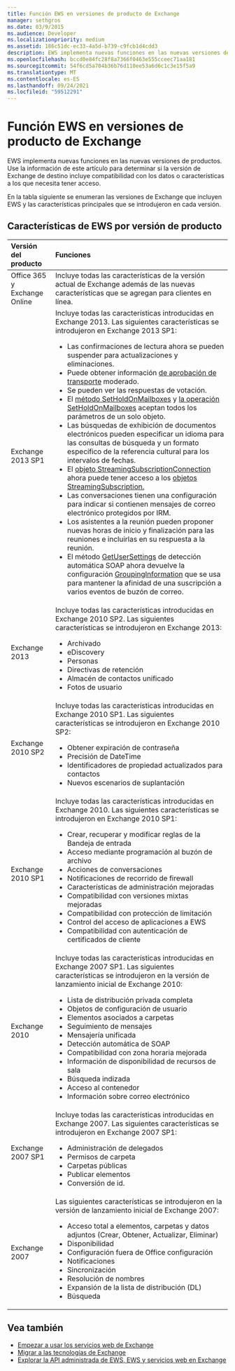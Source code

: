 ```yaml
---
title: Función EWS en versiones de producto de Exchange
manager: sethgros
ms.date: 03/9/2015
ms.audience: Developer
ms.localizationpriority: medium
ms.assetid: 186c51dc-ec33-4a5d-b739-c9fcb1d4cdd3
description: EWS implementa nuevas funciones en las nuevas versiones de productos. Use la información de este artículo para determinar si la versión de Exchange de destino incluye compatibilidad con los datos o características a los que necesita tener acceso.
ms.openlocfilehash: bccd0e84fc28f8a7366f0463e555cceec71aa181
ms.sourcegitcommit: 54f6cd5a704b36b76d110ee53a6d6c1c3e15f5a9
ms.translationtype: MT
ms.contentlocale: es-ES
ms.lasthandoff: 09/24/2021
ms.locfileid: "59512291"
---
```

# <a name="ews-functionality-in-exchange-product-versions"></a>Función EWS en versiones de producto de Exchange

EWS implementa nuevas funciones en las nuevas versiones de productos. Use la información de este artículo para determinar si la versión de Exchange de destino incluye compatibilidad con los datos o características a los que necesita tener acceso. 
  
En la tabla siguiente se enumeran las versiones de Exchange que incluyen EWS y las características principales que se introdujeron en cada versión.
  
## <a name="ews-features-by-product-version"></a>Características de EWS por versión de producto

|**Versión del producto**|**Funciones**|
|:-----|:-----|
|Office 365 y Exchange Online |Incluye todas las características de la versión actual de Exchange además de las nuevas características que se agregan para clientes en línea.  |
|Exchange 2013 SP1 | Incluye todas las características introducidas en Exchange 2013. Las siguientes características se introdujeron en Exchange 2013 SP1:<ul><li>Las confirmaciones de lectura ahora se pueden suspender para actualizaciones y eliminaciones.</li><li>Puede obtener información [de aprobación de transporte](https://msdn.microsoft.com/library/43a89f71-8002-4cb0-b3c8-1c2b2597f227%28Office.15%29.aspx) moderado.</li><li>Se pueden ver las respuestas de votación.</li><li>El [método SetHoldOnMailboxes](https://msdn.microsoft.com/library/microsoft.exchange.webservices.data.exchangeservice.setholdonmailboxes%28v=exchg.80%29.aspx) y [la operación SetHoldOnMailboxes](https://msdn.microsoft.com/library/9015a0d8-3495-461b-aa79-797d23169585%28Office.15%29.aspx) aceptan todos los parámetros de un solo objeto.</li><li>Las búsquedas de exhibición de documentos electrónicos pueden especificar un idioma para las consultas de búsqueda y un formato específico de la referencia cultural para los intervalos de fechas.</li><li>El [objeto StreamingSubscriptionConnection](https://msdn.microsoft.com/library/microsoft.exchange.webservices.data.streamingsubscriptionconnection%28v=exchg.80%29.aspx) ahora puede tener acceso a los [objetos StreamingSubscription.](https://msdn.microsoft.com/library/microsoft.exchange.webservices.data.streamingsubscription%28v=exchg.80%29.aspx)</li><li>Las conversaciones tienen una configuración para indicar si contienen mensajes de correo electrónico protegidos por IRM.</li><li>Los asistentes a la reunión pueden proponer nuevas horas de inicio y finalización para las reuniones e incluirlas en su respuesta a la reunión.</li><li>El método [GetUserSettings](https://msdn.microsoft.com/library/microsoft.exchange.webservices.autodiscover.autodiscoverservice.getusersettings%28v=exchg.80%29.aspx) de detección automática SOAP ahora devuelve la configuración [GroupingInformation](https://msdn.microsoft.com/library/office/dn529149%28v=exchg.150%29.aspx) que se usa para mantener la afinidad de una suscripción a varios eventos de buzón de correo.</li></ul> |
|Exchange 2013  | Incluye todas las características introducidas en Exchange 2010 SP2. Las siguientes características se introdujeron en Exchange 2013:  <ul><li>  Archivado</li><li>eDiscovery</li><li>Personas</li><li>Directivas de retención</li><li>Almacén de contactos unificado</li><li>Fotos de usuario</li></ul> |
|Exchange 2010 SP2  | Incluye todas las características introducidas en Exchange 2010 SP1. Las siguientes características se introdujeron en Exchange 2010 SP2:  <ul><li>  Obtener expiración de contraseña</li><li>Precisión de DateTime</li><li>Identificadores de propiedad actualizados para contactos</li><li>Nuevos escenarios de suplantación</li></ul> |
|Exchange 2010 SP1  | Incluye todas las características introducidas en Exchange 2010. Las siguientes características se introdujeron en Exchange 2010 SP1:  <ul><li>  Crear, recuperar y modificar reglas de la Bandeja de entrada</li><li>Acceso mediante programación al buzón de archivo</li><li>Acciones de conversaciones</li><li>Notificaciones de recorrido de firewall</li><li>Características de administración mejoradas</li><li>Compatibilidad con versiones mixtas mejoradas</li><li>Compatibilidad con protección de limitación</li><li>Control del acceso de aplicaciones a EWS</li><li>Compatibilidad con autenticación de certificados de cliente</li></ul> |
|Exchange 2010  | Incluye todas las características introducidas en Exchange 2007 SP1. Las siguientes características se introdujeron en la versión de lanzamiento inicial de Exchange 2010: <ul> <li>  Lista de distribución privada completa</li><li>Objetos de configuración de usuario</li><li>Elementos asociados a carpetas</li><li>Seguimiento de mensajes</li><li>Mensajería unificada</li><li>Detección automática de SOAP  </li><li>Compatibilidad con zona horaria mejorada</li><li>Información de disponibilidad de recursos de sala</li><li>Búsqueda indizada</li><li>Acceso al contenedor</li><li>Información sobre correo electrónico</li></ul> |
|Exchange 2007 SP1  | Incluye todas las características introducidas en Exchange 2007. Las siguientes características se introdujeron en Exchange 2007 SP1:  <ul><li>  Administración de delegados</li><li>Permisos de carpeta</li><li>Carpetas públicas</li><li>Publicar elementos</li><li>Conversión de id.</li></ul> |
|Exchange 2007  | Las siguientes características se introdujeron en la versión de lanzamiento inicial de Exchange 2007:  <ul><li>  Acceso total a elementos, carpetas y datos adjuntos (Crear, Obtener, Actualizar, Eliminar)</li><li>Disponibilidad</li><li>Configuración fuera de Office configuración</li><li>Notificaciones</li><li>Sincronización</li><li>Resolución de nombres</li><li>Expansión de la lista de distribución (DL)</li><li>Búsqueda</li></ul> |
   
## <a name="see-also"></a>Vea también

- [Empezar a usar los servicios web de Exchange](start-using-web-services-in-exchange.md)
- [Migrar a las tecnologías de Exchange](../migrating-to-exchange-online-and-exchange-2013-technologies.md)
- [Explorar la API administrada de EWS, EWS y servicios web en Exchange](explore-the-ews-managed-api-ews-and-web-services-in-exchange.md)  
    

